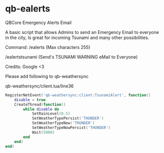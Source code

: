 # qb-ealerts
QBCore Emergency Alerts Email

A basic script that allows Admins to send an Emergency Email to everyone in the city, Is great for incoming Tsunami and many other possibilities.

Command: /ealerts (Max characters 255)

/ealertstsunami (Send's TSUNAMI WARNING eMail to Everyone)

Credits: Google <3

Please add following to qb-weathersync

qb-weathersync/client.lua/line36

```lua 
RegisterNetEvent('qb-weathersync:client:TsunamiAlert', function()
	disable = true
	CreateThread(function()
		while disable do
			SetRainLevel(0.5)
			SetWeatherTypePersist('THUNDER')
			SetWeatherTypeNow('THUNDER')
			SetWeatherTypeNowPersist('THUNDER')
            Wait(5000)
		end
	end)
end)
```
